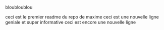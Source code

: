 
bloubloublou

ceci est le premier readme du repo de maxime
ceci est une nouvelle ligne geniale et super informative
ceci est encore une nouvelle ligne

